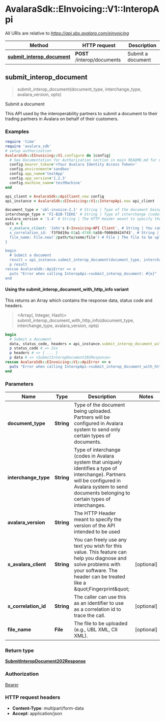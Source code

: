 # AvalaraSdk::EInvoicing::V1::InteropApi

All URIs are relative to *https://api.sbx.avalara.com/einvoicing*

| Method | HTTP request | Description |
| ------ | ------------ | ----------- |
| [**submit_interop_document**](InteropApi.md#submit_interop_document) | **POST** /interop/documents | Submit a document |


## submit_interop_document

> <SubmitInteropDocument202Response> submit_interop_document(document_type, interchange_type, avalara_version, opts)

Submit a document

This API used by the interoperability partners to submit a document to  their trading partners in Avalara on behalf of their customers. 

### Examples

```ruby
require 'time'
require 'avalara_sdk'
# setup authorization
AvalaraSdk::EInvoicing::V1.configure do |config|
  # See Documentation for Authorization section in main README.md for more auth examples.
  config.bearer_token='<Your Avalara Identity Access Token>'
  config.environment='sandbox'
  config.app_name='testApp'
  config.app_version='1.2.3'
  config.machine_name='testMachine'
end

api_client = AvalaraSdk::ApiClient.new config
api_instance = AvalaraSdk::EInvoicing::V1::InteropApi.new api_client

document_type = 'ubl-invoice-2.1' # String | Type of the document being uploaded. Partners will be configured in Avalara system to send only certain types of documents.
interchange_type = 'FI-B2B-TIEKE' # String | Type of interchange (codes in Avalara system that uniquely identifies a type of interchange). Partners will be configured in Avalara system to send documents belonging to certain types of interchanges.
avalara_version = '1.4' # String | The HTTP Header meant to specify the version of the API intended to be used
opts = {
  x_avalara_client: 'John's E-Invoicing-API Client', # String | You can freely use any text you wish for this value. This feature can help you diagnose and solve problems with your software. The header can be treated like a \"Fingerprint\"
  x_correlation_id: 'f3f0d19a-01a1-4748-8a58-f000d0424f43', # String | The caller can use this as an identifier to use as a correlation id to trace the call.
  file_name: File.new('/path/to/some/file') # File | The file to be uploaded (e.g., UBL XML, CII XML).
}

begin
  # Submit a document
  result = api_instance.submit_interop_document(document_type, interchange_type, avalara_version, opts)
  p result
rescue AvalaraSdk::ApiError => e
  puts "Error when calling InteropApi->submit_interop_document: #{e}"
end
```

#### Using the submit_interop_document_with_http_info variant

This returns an Array which contains the response data, status code and headers.

> <Array(<SubmitInteropDocument202Response>, Integer, Hash)> submit_interop_document_with_http_info(document_type, interchange_type, avalara_version, opts)

```ruby
begin
  # Submit a document
  data, status_code, headers = api_instance.submit_interop_document_with_http_info(document_type, interchange_type, avalara_version, opts)
  p status_code # => 2xx
  p headers # => { ... }
  p data # => <SubmitInteropDocument202Response>
rescue AvalaraSdk::EInvoicing::V1::ApiError => e
  puts "Error when calling InteropApi->submit_interop_document_with_http_info: #{e}"
end
```

### Parameters

| Name | Type | Description | Notes |
| ---- | ---- | ----------- | ----- |
| **document_type** | **String** | Type of the document being uploaded. Partners will be configured in Avalara system to send only certain types of documents. |  |
| **interchange_type** | **String** | Type of interchange (codes in Avalara system that uniquely identifies a type of interchange). Partners will be configured in Avalara system to send documents belonging to certain types of interchanges. |  |
| **avalara_version** | **String** | The HTTP Header meant to specify the version of the API intended to be used |  |
| **x_avalara_client** | **String** | You can freely use any text you wish for this value. This feature can help you diagnose and solve problems with your software. The header can be treated like a \&quot;Fingerprint\&quot; | [optional] |
| **x_correlation_id** | **String** | The caller can use this as an identifier to use as a correlation id to trace the call. | [optional] |
| **file_name** | **File** | The file to be uploaded (e.g., UBL XML, CII XML). | [optional] |

### Return type

[**SubmitInteropDocument202Response**](SubmitInteropDocument202Response.md)

### Authorization

[Bearer](../../../README.md#documentation-for-authorization)

### HTTP request headers

- **Content-Type**: multipart/form-data
- **Accept**: application/json

